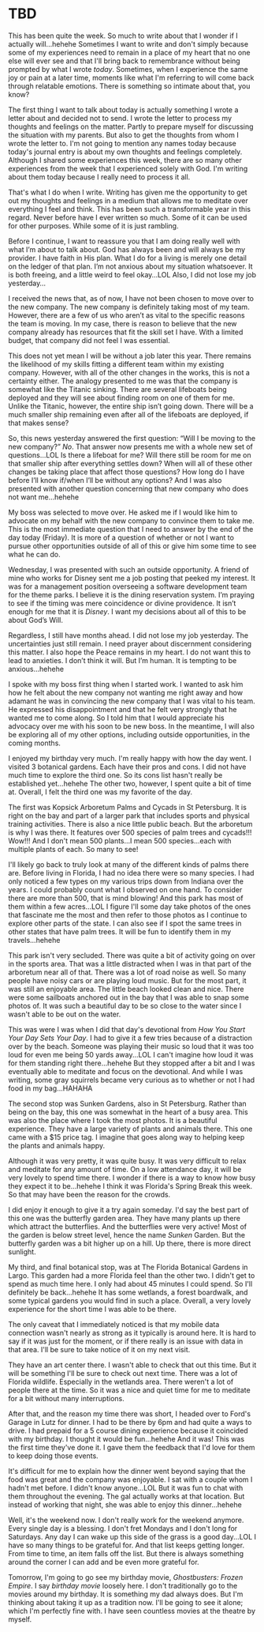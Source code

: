 # TBD

This has been quite the week. So much to write about that I wonder if I actually will...hehehe Sometimes I want to write and don't simply because some of my experiences need to remain in a place of my heart that no one else will ever see and that I'll bring back to remembrance without being prompted by what I wrote *today*. Sometimes, when I experience the same joy or pain at a later time, moments like what I'm referring to will come back through relatable emotions. There is something so intimate about that, you know?

The first thing I want to talk about today is actually something I wrote a letter about and decided not to send. I wrote the letter to process my thoughts and feelings on the matter. Partly to prepare myself for discussing the situation with my parents. But also to get the thoughts from whom I wrote the letter to. I'm not going to mention any names today because today's journal entry is about my own thoughts and feelings completely. Although I shared some experiences this week, there are so many other experiences from the week that I experienced solely with God. I'm writing about them today because I really need to process it all.

That's what I do when I write. Writing has given me the opportunity to get out my thoughts and feelings in a medium that allows me to meditate over everything I feel and think. This has been such a transformable year in this regard. Never before have I ever written so much. Some of it can be used for other purposes. While some of it is just rambling.

Before I continue, I want to reassure you that I am doing really well with what I’m about to talk about. God has always been and will always be my provider. I have faith in His plan. What I do for a living is merely one detail on the ledger of that plan. I’m not anxious about my situation whatsoever. It is both freeing, and a little weird to feel okay…LOL Also, I did not lose my job yesterday…

I received the news that, as of now, I have not been chosen to move over to the new company. The new company is definitely taking most of my team. However, there are a few of us who aren’t as vital to the specific reasons the team is moving. In my case, there is reason to believe that the new company already has resources that fit the skill set I have. With a limited budget, that company did not feel I was essential.

This does not yet mean I will be without a job later this year. There remains the likelihood of my skills fitting a different team within my existing company. However, with all of the other changes in the works, this is not a certainty either. The analogy presented to me was that the company is somewhat like the Titanic sinking. There are several lifeboats being deployed and they will see about finding room on one of them for me. Unlike the Titanic, however, the entire ship isn’t going down. There will be a much smaller ship remaining even after all of the lifeboats are deployed, if that makes sense?

So, this news yesterday answered the first question: “Will I be moving to the new company?” *No*. That answer now presents me with a whole new set of questions…LOL Is there a lifeboat for me? Will there still be room for me on that smaller ship after everything settles down? When will all of these other changes be taking place that affect those questions? How long do I have before I’ll know if/when I’ll be without any options? And I was also presented with another question concerning that new company who does not want me…hehehe

My boss was selected to move over. He asked me if I would like him to advocate on my behalf with the new company to convince them to take me. This is the most immediate question that I need to answer by the end of the day today (Friday). It is more of a question of whether or not I want to pursue other opportunities outside of all of this or give him some time to see what he can do.

Wednesday, I was presented with such an outside opportunity. A friend of mine who works for Disney sent me a job posting that peeked my interest. It was for a management position overseeing a software development team for the theme parks. I believe it is the dining reservation system. I’m praying to see if the timing was mere coincidence or divine providence. It isn’t enough for me that it is *Disney*. I want my decisions about all of this to be about God’s Will.

Regardless, I still have months ahead. I did not lose my job yesterday. The uncertainties just still remain. I need prayer about discernment considering this matter. I also hope the Peace remains in my heart. I do not want this to lead to anxieties. I don’t think it will. But I’m human. It is tempting to be anxious…hehehe

I spoke with my boss first thing when I started work. I wanted to ask him how he felt about the new company not wanting me right away and how adamant he was in convincing the new company that I was vital to his team. He expressed his disappointment and that he felt very strongly that he wanted me to come along. So I told him that I would appreciate his advocacy over me with his soon to be new boss. In the meantime, I will also be exploring all of my other options, including outside opportunities, in the coming months.

I enjoyed my birthday very much. I'm really happy with how the day went. I visited 3 botanical gardens. Each have their pros and cons. I did not have much time to explore the third one. So its cons list hasn't really be established yet...hehehe The other two, however, I spent quite a bit of time at. Overall, I felt the third one was my favorite of the day.

The first was Kopsick Arboretum Palms and Cycads in St Petersburg. It is right on the bay and part of a larger park that includes sports and physical training activities. There is also a nice little public beach. But the arboretum is why I was there. It features over 500 species of palm trees and cycads!!! Wow!!! And I don't mean 500 plants...I mean 500 species...each with multiple plants of each. So many to see!

I'll likely go back to truly look at many of the different kinds of palms there are. Before living in Florida, I had no idea there were so many species. I had only noticed a few types on my various trips down from Indiana over the years. I could probably count what I observed on one hand. To consider there are more than 500, that is mind blowing! And this park has most of them within a few acres...LOL I figure I'll some day take photos of the ones that fascinate me the most and then refer to those photos as I continue to explore other parts of the state. I can also see if I spot the same trees in other states that have palm trees. It will be fun to identify them in my travels...hehehe

This park isn't very secluded. There was quite a bit of activity going on over in the sports area. That was a little distracted when I was in that part of the arboretum near all of that. There was a lot of road noise as well. So many people have noisy cars or are playing loud music. But for the most part, it was still an enjoyable area. The little beach looked clean and nice. There were some sailboats anchored out in the bay that I was able to snap some photos of. It was such a beautiful day to be so close to the water since I wasn't able to be out on the water.

This was were I was when I did that day's devotional from *How You Start Your Day Sets Your Day*. I had to give it a few tries because of a distraction over by the beach. Someone was playing their music so loud that it was too loud for even me being 50 yards away...LOL I can't imagine how loud it was for them standing right there...hehehe But they stopped after a bit and I was eventually able to meditate and focus on the devotional. And while I was writing, some gray squirrels became very curious as to whether or not I had food in my bag...HAHAHA

The second stop was Sunken Gardens, also in St Petersburg. Rather than being on the bay, this one was somewhat in the heart of a busy area. This was also the place where I took the most photos. It is a beautiful experience. They have a large variety of plants and animals there. This one came with a $15 price tag. I imagine that goes along way to helping keep the plants and animals happy.

Although it was very pretty, it was quite busy. It was very difficult to relax and meditate for any amount of time. On a low attendance day, it will be very lovely to spend time there. I wonder if there is a way to know how busy they expect it to be...hehehe I think it was Florida's Spring Break this week. So that may have been the reason for the crowds.

I did enjoy it enough to give it a try again someday. I'd say the best part of this one was the butterfly garden area. They have many plants up there which attract the butterflies. And the butterflies were very active! Most of the garden is below street level, hence the name *Sunken* Garden. But the butterfly garden was a bit higher up on a hill. Up there, there is more direct sunlight.

My third, and final botanical stop, was at The Florida Botanical Gardens in Largo. This garden had a more Florida feel than the other two. I didn't get to spend as much time here. I only had about 45 minutes I could spend. So I'll definitely be back...hehehe It has some wetlands, a forest boardwalk, and some typical gardens you would find in such a place. Overall, a very lovely experience for the short time I was able to be there.

The only caveat that I immediately noticed is that my mobile data connection wasn't nearly as strong as it typically is around here. It is hard to say if it was just for the moment, or if there really is an issue with data in that area. I'll be sure to take notice of it on my next visit.

They have an art center there. I wasn't able to check that out this time. But it will be something I'll be sure to check out next time. There was a lot of Florida wildlife. Especially in the wetlands area. There weren't a lot of people there at the time. So it was a nice and quiet time for me to meditate for a bit without many interruptions.

After that, and the reason my time there was short, I headed over to Ford's Garage in Lutz for dinner. I had to be there by 6pm and had quite a ways to drive. I had prepaid for a 5 course dining experience because it coincided with my birthday. I thought it would be fun...hehehe And it was! This was the first time they've done it. I gave them the feedback that I'd love for them to keep doing those events.

It's difficult for me to explain how the dinner went beyond saying that the food was great and the company was enjoyable. I sat with a couple whom I hadn't met before. I didn't know anyone...LOL But it was fun to chat with them throughout the evening. The gal actually works at that location. But instead of working that night, she was able to enjoy this dinner...hehehe

Well, it's the weekend now. I don't really work for the weekend anymore. Every single day is a blessing. I don't fret Mondays and I don't long for Saturdays. Any day I can wake up this side of the grass is a good day...LOL I have so many things to be grateful for. And that list keeps getting longer. From time to time, an item falls off the list. But there is always something around the corner I can add and be even more grateful for.

Tomorrow, I'm going to go see my birthday movie, *Ghostbusters: Frozen Empire*. I say *birthday movie* loosely here. I don't traditionally go to the movies around my birthday. It is something my dad always does. But I'm thinking about taking it up as a tradition now. I'll be going to see it alone; which I'm perfectly fine with. I have seen countless movies at the theatre by myself.